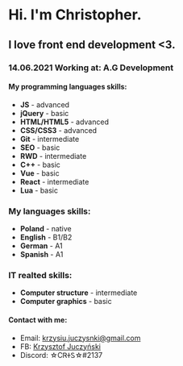 # Hi. I'm Christopher.
## I love front end development <3.
### 14.06.2021 Working at: A.G Development 
#### My programming languages skills:
- **JS** - advanced
- **jQuery** - basic 
- **HTML/HTML5** - advanced
- **CSS/CSS3** - advanced
- **Git** - intermediate
- **SEO** - basic
- **RWD** - intermediate
- **C++** - basic
- **Vue** - basic
- **React** - intermediate
- **Lua** - basic
### My languages skills:
- **Poland** - native
- **English** - B1/B2
- **German** - A1
- **Spanish** - A1
### IT realted skills:
- **Computer structure** - intermediate
- **Computer graphics** - basic

#### Contact with me:
- Email: krzysiu.juczysnki@gmail.com
- FB: [Krzysztof Juczyński](https://www.facebook.com/krzys.juczynski.1/)
- Discord: ☆CᏒᏐᏚ☆#2137



